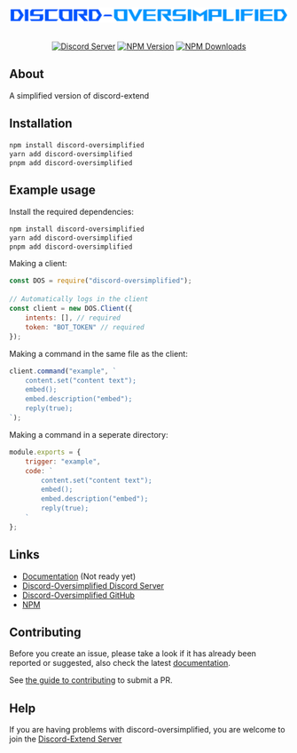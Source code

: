 <div align="center">
	<br>
	<p><img width="800" src="https://raw.githubusercontent.com/discordextend/images/main/dos-full.png" alt="Discord Oversimplified Logo"></p>
	<br>
	<a href="https://discord.gg/AQwkmv7kA9"><img src="https://img.shields.io/discord/882085501694246982?color=5865F2&logo=discord&logoColor=white" alt="Discord Server"></a>
	<a href="https://npmjs.com/package/discord-oversimplified"><img src="https://img.shields.io/npm/v/discord-oversimplified.svg?maxAge=3600" alt="NPM Version"></a>
	<a href="https://npmjs.com/package/discord-oversimplified"><img src="https://img.shields.io/npm/dt/discord-oversimplified.svg?maxAge=3600" alt="NPM Downloads"></a>
</div>

## About
A simplified version of discord-extend

## Installation
```sh-session
npm install discord-oversimplified
yarn add discord-oversimplified
pnpm add discord-oversimplified
```

## Example usage
Install the required dependencies:
```sh-session
npm install discord-oversimplified
yarn add discord-oversimplified
pnpm add discord-oversimplified
```

Making a client:
```js
const DOS = require("discord-oversimplified");

// Automatically logs in the client
const client = new DOS.Client({
	intents: [], // required
	token: "BOT_TOKEN" // required
});
```

Making a command in the same file as the client:
```js
client.command("example", `
	content.set("content text");
	embed();
	embed.description("embed");
	reply(true);
`);
```

Making a command in a seperate directory:
```js
module.exports = {
	trigger: "example",
	code: `
		content.set("content text");
		embed();
		embed.description("embed");
		reply(true);
	`
};
```

## Links
* [Documentation](#) (Not ready yet)
* [Discord-Oversimplified Discord Server](https://discord.gg/AQwkmv7kA9)
* [Discord-Oversimplified GitHub](https://github.com/JTTechnic/discord-oversimplified)
* [NPM](https://npmjs.org/package/discord-oversimplified)

## Contributing
Before you create an issue, please take a look if it has already been reported or suggested, also check the latest [documentation](https://jttechnic.github.io/discordextend/docs).

See [the guide to contributing](https://github.com/JTTechnic/discord-extend/blob/master/.github/CONTRIBUTING.md) to submit a PR.

## Help
If you are having problems with discord-oversimplified, you are welcome to join the [Discord-Extend Server](https://discord.gg/AQwkmv7kA9)
